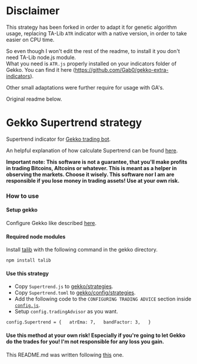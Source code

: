 # Disclaimer

This strategy has been forked in order to adapt it for genetic algorithm usage, replacing TA-Lib  `ATR` indicator
with a native version, in order to take easier on CPU time.

So even though I won't edit the rest of the readme, to install it you don't need TA-Lib node.js module. <br>
What you need is `ATR.js` properly installed on your indicators folder of Gekko. You can find it here (https://github.com/Gab0/gekko-extra-indicators).

Other small adaptations were further require for usage with GA's.

Original readme below.

# Gekko Supertrend strategy  
  
  
Supertrend indicator for [Gekko trading bot](https://github.com/askmike/gekko).  
  
An helpful explanation of how calculate Supertrend can be found [here](https://www.youtube.com/watch?v=L_PvUlP1si8).  

**Important note: This software is not a guarantee, that you'll make profits in trading Bitcoins, Altcoins or whatever. This is meant as a helper in observing the markets. Choose it wisely. This software nor I am are responsible if you lose money in trading assets! Use at your own risk.**  
  
### How to use  
  
#### Setup gekko  
  
Configure Gekko like described [here](https://gekko.wizb.it/docs/installation/installing_gekko.html).  
  
#### Required node modules  
  
Install [talib](https://www.npmjs.com/package/talib) with the following command in the gekko directory.  
  
`npm install talib`  
  
#### Use this strategy  
  
 - Copy `Supertrend.js` to [gekko/strategies](https://github.com/askmike/gekko/tree/stable/strategies).  
 - Copy `Supertrend.toml` to [gekko/config/strategies](https://github.com/askmike/gekko/tree/stable/config/strategies).  
 - Add the following code to the `CONFIGURING TRADING ADVICE` section inside [`config.js`](https://github.com/askmike/gekko/blob/stable/sample-config.js).  
 - Setup `config.tradingAdvisor` as you want.  
  
`
config.Supertrend = {  
atrEma: 7,  
bandFactor: 3,  
}
`   
  
  
#### Use this method at your own risk! Especially if you're going to let Gekko do the trades for you! I'm not responsible for any loss you gain.  
  
  
This README.md was written following [this](https://github.com/johndoe75/gekko-gannswing) one.
  
  



